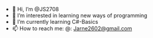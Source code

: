 - 👋 Hi, I’m @JS2708
- 👀 I’m interested in learning new ways of programming
- 🌱 I’m currently learning C#-Basics
- 📫 How to reach me: @: Jarne2602@gmail.com

